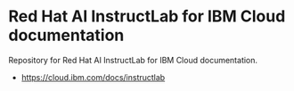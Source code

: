 # Red Hat AI InstructLab for IBM Cloud documentation
Repository for Red Hat AI InstructLab for IBM Cloud documentation. 
  - https://cloud.ibm.com/docs/instructlab
